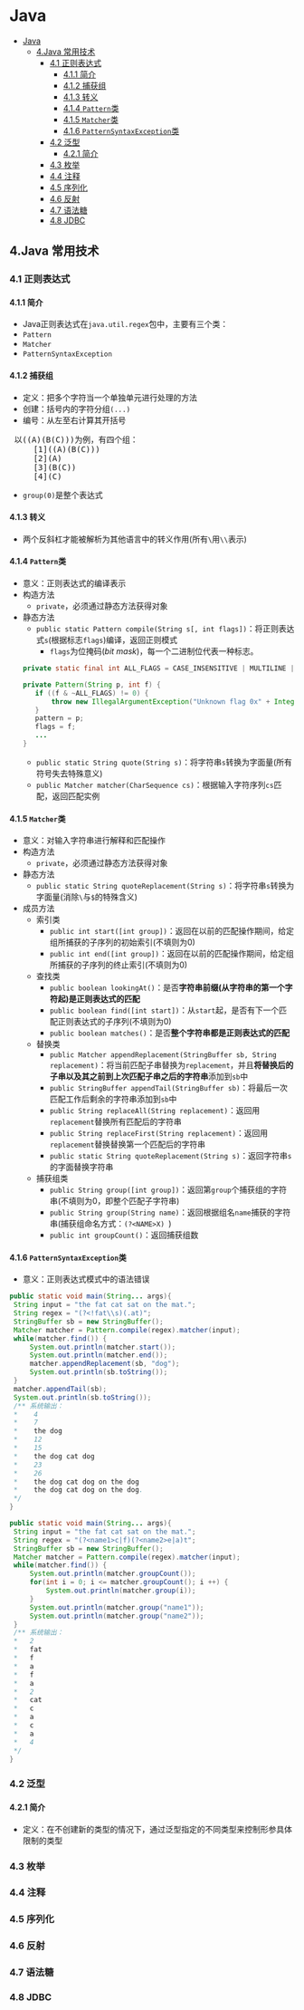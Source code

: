 # Java

- [Java](#java)
  - [4.Java 常用技术](#4java-%e5%b8%b8%e7%94%a8%e6%8a%80%e6%9c%af)
    - [4.1 正则表达式](#41-%e6%ad%a3%e5%88%99%e8%a1%a8%e8%be%be%e5%bc%8f)
      - [4.1.1 简介](#411-%e7%ae%80%e4%bb%8b)
      - [4.1.2 捕获组](#412-%e6%8d%95%e8%8e%b7%e7%bb%84)
      - [4.1.3 转义](#413-%e8%bd%ac%e4%b9%89)
      - [4.1.4 `Pattern`类](#414-pattern%e7%b1%bb)
      - [4.1.5 `Matcher`类](#415-matcher%e7%b1%bb)
      - [4.1.6 `PatternSyntaxException`类](#416-patternsyntaxexception%e7%b1%bb)
    - [4.2 泛型](#42-%e6%b3%9b%e5%9e%8b)
      - [4.2.1 简介](#421-%e7%ae%80%e4%bb%8b)
    - [4.3 枚举](#43-%e6%9e%9a%e4%b8%be)
    - [4.4 注释](#44-%e6%b3%a8%e9%87%8a)
    - [4.5 序列化](#45-%e5%ba%8f%e5%88%97%e5%8c%96)
    - [4.6 反射](#46-%e5%8f%8d%e5%b0%84)
    - [4.7 语法糖](#47-%e8%af%ad%e6%b3%95%e7%b3%96)
    - [4.8 JDBC](#48-jdbc)

## 4.Java 常用技术
### 4.1 正则表达式
#### 4.1.1 简介
- Java正则表达式在`java.util.regex`包中，主要有三个类：
- `Pattern`
- `Matcher`
- `PatternSyntaxException`
#### 4.1.2 捕获组
- 定义：把多个字符当一个单独单元进行处理的方法
- 创建：括号内的字符分组`(...)`
- 编号：从左至右计算其开括号
<pre>
 以((A)(B(C)))为例，有四个组：
     [1]((A)(B(C)))
     [2](A)
     [3](B(C))
     [4](C)
</pre>
- `group(0)`是整个表达式
#### 4.1.3 转义
- 两个反斜杠才能被解析为其他语言中的转义作用(所有`\`用`\\`表示)
#### 4.1.4 `Pattern`类
- 意义：正则表达式的编译表示
- 构造方法
  - `private`，必须通过静态方法获得对象
- 静态方法
  - `public static Pattern compile(String s[, int flags])`：将正则表达式`s`(根据标志`flags`)编译，返回正则模式
    - `flags`为位掩码(*bit mask*)，每一个二进制位代表一种标志。
  ```java
  private static final int ALL_FLAGS = CASE_INSENSITIVE | MULTILINE | DOTALL | UNICODE_CASE | CANON_EQ | UNIX_LINES |LITERAL | UNICODE_CHARACTER_CLASS | COMMENTS;

  private Pattern(String p, int f) {
     if ((f & ~ALL_FLAGS) != 0) {
         throw new IllegalArgumentException("Unknown flag 0x" + Integer.toHexString(f));
     }
     pattern = p;
     flags = f;
     ...
  }
  ```
  - `public static String quote(String s)`：将字符串`s`转换为字面量(所有符号失去特殊意义)
  - `public Matcher matcher(CharSequence cs)`：根据输入字符序列`cs`匹配，返回匹配实例
#### 4.1.5 `Matcher`类
- 意义：对输入字符串进行解释和匹配操作
- 构造方法
  - `private`，必须通过静态方法获得对象
- 静态方法
  - `public static String quoteReplacement(String s)`：将字符串`s`转换为字面量(消除`\`与`$`的特殊含义)
- 成员方法
  - 索引类
    - `public int start([int group])`：返回在以前的匹配操作期间，给定组所捕获的子序列的初始索引(不填则为0)
    - `public int end([int group])`：返回在以前的匹配操作期间，给定组所捕获的子序列的终止索引(不填则为0)
  - 查找类
    - `public boolean lookingAt()`：是否**字符串前缀(从字符串的第一个字符起)是正则表达式的匹配**
    - `public boolean find([int start])`：从`start`起，是否有下一个匹配正则表达式的子序列(不填则为0)
    - `public boolean matches()`：是否**整个字符串都是正则表达式的匹配**
  - 替换类
    - `public Matcher appendReplacement(StringBuffer sb, String replacement)`：将当前匹配子串替换为`replacement`，并且**将替换后的子串以及其之前到上次匹配子串之后的字符串**添加到`sb`中
    - `public StringBuffer appendTail(StringBuffer sb)`：将最后一次匹配工作后剩余的字符串添加到`sb`中
    - `public String replaceAll(String replacement)`：返回用`replacement`替换所有匹配后的字符串
    - `public String replaceFirst(String replacement)`：返回用`replacement`替换替换第一个匹配后的字符串
    - `public static String quoteReplacement(String s)`：返回字符串`s`的字面替换字符串
  - 捕获组类
    - `public String group([int group])`：返回第`group`个捕获组的字符串(不填则为0，即整个匹配子字符串)
    - `public String group(String name)`：返回根据组名`name`捕获的字符串(捕获组命名方式：`(?<NAME>X) `)
    - `public int groupCount()`：返回捕获组数
#### 4.1.6 `PatternSyntaxException`类
- 意义：正则表达式模式中的语法错误
```java
public static void main(String... args){
 String input = "the fat cat sat on the mat.";
 String regex = "(?<!fat\\s)(.at)";
 StringBuffer sb = new StringBuffer();
 Matcher matcher = Pattern.compile(regex).matcher(input);
 while(matcher.find()) {
     System.out.println(matcher.start());
     System.out.println(matcher.end());
     matcher.appendReplacement(sb, "dog");
     System.out.println(sb.toString());
 }
 matcher.appendTail(sb);
 System.out.println(sb.toString());
 /** 系统输出：
 *    4
 *    7
 *    the dog
 *    12
 *    15
 *    the dog cat dog
 *    23
 *    26
 *    the dog cat dog on the dog
 *    the dog cat dog on the dog.
 */
}
``` 
```java
public static void main(String... args){
 String input = "the fat cat sat on the mat.";
 String regex = "(?<name1>c|f)(?<name2>e|a)t";
 StringBuffer sb = new StringBuffer();
 Matcher matcher = Pattern.compile(regex).matcher(input);
 while(matcher.find()) {
     System.out.println(matcher.groupCount());
     for(int i = 0; i <= matcher.groupCount(); i ++) {
         System.out.println(matcher.group(i));
     }
     System.out.println(matcher.group("name1"));
     System.out.println(matcher.group("name2"));
 }
 /** 系统输出：
 *   2
 *   fat
 *   f
 *   a
 *   f
 *   a
 *   2
 *   cat
 *   c
 *   a
 *   c
 *   a
 *   4
 */
}
``` 
### 4.2 泛型
#### 4.2.1 简介
- 定义：在不创建新的类型的情况下，通过泛型指定的不同类型来控制形参具体限制的类型
### 4.3 枚举
### 4.4 注释
### 4.5 序列化
### 4.6 反射
### 4.7 语法糖
### 4.8 JDBC
